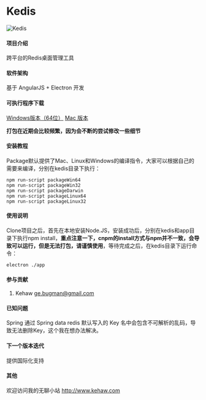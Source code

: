 # Kedis

![Kedis](https://images.gitee.com/uploads/images/2018/0730/100427_85eb18fc_115307.png "截图.png")

#### 项目介绍
跨平台的Redis桌面管理工具

#### 软件架构
基于 AngularJS + Electron 开发

#### 可执行程序下载

[Windows版本（64位）](https://pan.baidu.com/s/167L82TaRKsOtHAzjaSA6iQ)
[Mac 版本](https://pan.baidu.com/s/1lbEdIFcdDRUjDm2KIwfwNA)

**打包在近期会比较频繁，因为会不断的尝试修改一些细节**

#### 安装教程

Package默认提供了Mac、Linux和Windows的编译指令，大家可以根据自己的需要来编译，分别在kedis目录下执行：  
```
npm run-script packageWin64
npm run-script packageWin32
npm run-script packageDarwin
npm run-script packageLinux64
npm run-script packageLinux32
```

#### 使用说明

Clone项目之后，首先在本地安装Node.JS，安装成功后，分别在kedis和app目录下执行npm install，**重点注意一下，cnpm的install方式与npm并不一致，会导致可以运行，但是无法打包，请谨慎使用**，等待完成之后，在kedis目录下运行命令：  
```
electron ./app
```

#### 参与贡献

1. Kehaw ge.bugman@gmail.com

#### 已知问题

Spring 通过 Spring data redis 默认写入的 Key 名中会包含不可解析的乱码，导致无法删除Key，这个我在想办法解决。

#### 下一个版本迭代

提供国际化支持

#### 其他

欢迎访问我的无聊小站 http://www.kehaw.com